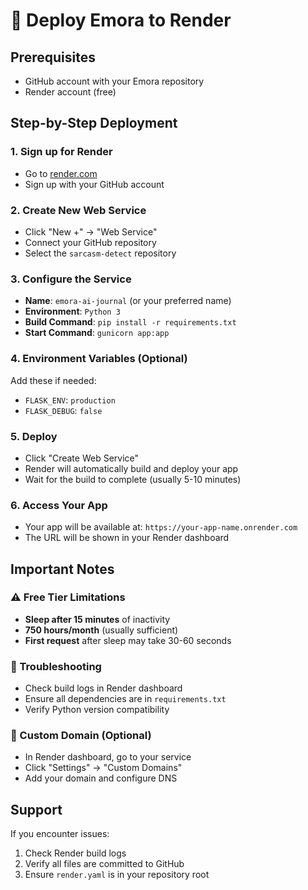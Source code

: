 # 🚀 Deploy Emora to Render

## Prerequisites
- GitHub account with your Emora repository
- Render account (free)

## Step-by-Step Deployment

### 1. Sign up for Render
- Go to [render.com](https://render.com)
- Sign up with your GitHub account

### 2. Create New Web Service
- Click "New +" → "Web Service"
- Connect your GitHub repository
- Select the `sarcasm-detect` repository

### 3. Configure the Service
- **Name**: `emora-ai-journal` (or your preferred name)
- **Environment**: `Python 3`
- **Build Command**: `pip install -r requirements.txt`
- **Start Command**: `gunicorn app:app`

### 4. Environment Variables (Optional)
Add these if needed:
- `FLASK_ENV`: `production`
- `FLASK_DEBUG`: `false`

### 5. Deploy
- Click "Create Web Service"
- Render will automatically build and deploy your app
- Wait for the build to complete (usually 5-10 minutes)

### 6. Access Your App
- Your app will be available at: `https://your-app-name.onrender.com`
- The URL will be shown in your Render dashboard

## Important Notes

### ⚠️ Free Tier Limitations
- **Sleep after 15 minutes** of inactivity
- **750 hours/month** (usually sufficient)
- **First request** after sleep may take 30-60 seconds

### 🔧 Troubleshooting
- Check build logs in Render dashboard
- Ensure all dependencies are in `requirements.txt`
- Verify Python version compatibility

### 📝 Custom Domain (Optional)
- In Render dashboard, go to your service
- Click "Settings" → "Custom Domains"
- Add your domain and configure DNS

## Support
If you encounter issues:
1. Check Render build logs
2. Verify all files are committed to GitHub
3. Ensure `render.yaml` is in your repository root 